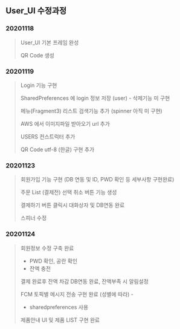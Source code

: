 ## User_UI 수정과정

### 20201118

> User_UI 기본 프레임 완성
>
> QR Code 생성 



### 20201119

> Login 기능 구현
>
> SharedPreferences  에 login 정보 저장 (user) - 삭제기능 미 구현
>
> 메뉴(Fragment3) 리스트 검색기능 추가  (spinner 아직 미 구현)
>
> AWS 에서 이미지파일 받아오기 url 추가
>
> USERS 컨스트럭터 추가
>
> QR Code utf-8 (한글) 구현 추가



### 20201123

> 회원가입 기능 구현 (DB 연동 및 ID, PWD 확인 등 세부사항 구현완료)
>
> 주문 List (결제전) 선택 취소 버튼 기능 생성
>
> 결제하기 버튼 클릭시 대화상자 및 DB연동 완료
>
> 스피너 수정



### 20201124

> 회원정보 수정 구축 완료 
>
> - PWD 확인, 공란 확인 
> - 잔액 충전 
>
> 결제 완료후 잔액 차감 DB연동 완료, 잔액부족 시 알림설정
>
> FCM 토픽별 메시지 전송 구현 완료 (성별에 따라) -
>
> - sharedpreferences  사용
>
> 제품안내 UI 및 제품 LIST 구현 완료